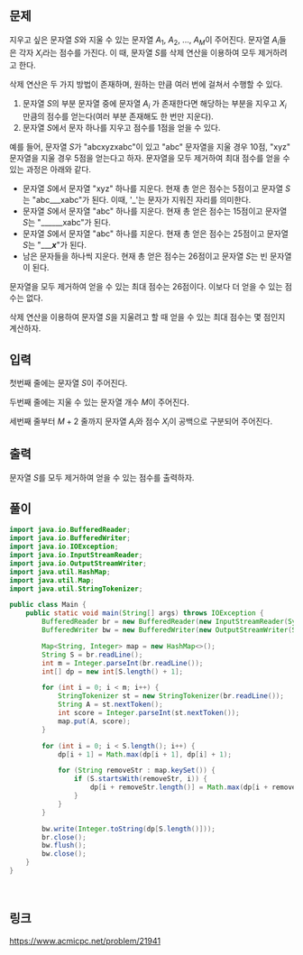 ## 문제
지우고 싶은 문자열 
$S$와 지울 수 있는 문자열 
$A_{1}$, 
$A_{2}$, ..., 
$A_{M}$이 주어진다. 문자열 
$A_{i}$들은 각자 
$X_{i}$라는 점수를 가진다. 이 때, 문자열 
$S$를 삭제 연산을 이용하여 모두 제거하려고 한다.

삭제 연산은 두 가지 방법이 존재하며, 원하는 만큼 여러 번에 걸쳐서 수행할 수 있다.

1. 문자열 
$S$의 부분 문자열 중에 문자열 
$A_{i}$ 가 존재한다면 해당하는 부분을 지우고 
$X_{i}$ 만큼의 점수를 얻는다(여러 부분 존재해도 한 번만 지운다).
2. 문자열 
$S$에서 문자 하나를 지우고 점수를 
$1$점을 얻을 수 있다.<br>

예를 들어, 문자열 
$S$가 "abcxyzxabc"이 있고 "abc" 문자열을 지울 경우 10점, "xyz" 문자열을 지울 경우 5점을 얻는다고 하자. 문자열을 모두 제거하여 최대 점수를 얻을 수 있는 과정은 아래와 같다.

- 문자열 
$S$에서 문자열 "xyz" 하나를 지운다. 현재 총 얻은 점수는 5점이고 문자열 
$S$는 "abc___xabc"가 된다. 이때, '_'는 문자가 지워진 자리를 의미한다.
- 문자열 
$S$에서 문자열 "abc" 하나를 지운다. 현재 총 얻은 점수는 15점이고 문자열 
$S$는 "______xabc"가 된다.
- 문자열 
$S$에서 문자열 "abc" 하나를 지운다. 현재 총 얻은 점수는 25점이고 문자열 
$S$는 "______x___"가 된다.
- 남은 문자들을 하나씩 지운다. 현재 총 얻은 점수는 26점이고 문자열 
$S$는 빈 문자열이 된다.

문자열을 모두 제거하여 얻을 수 있는 최대 점수는 26점이다. 이보다 더 얻을 수 있는 점수는 없다.

삭제 연산을 이용하여 문자열 
$S$을 지울려고 할 때 얻을 수 있는 최대 점수는 몇 점인지 계산하자.

## 입력
첫번째 줄에는 문자열 
$S$이 주어진다.

두번째 줄에는 지울 수 있는 문자열 개수 
$M$이 주어진다.

세번째 줄부터 
$M + 2$ 줄까지 문자열 
$A_{i}$와 점수 
$X_{i}$이 공백으로 구분되어 주어진다.

## 출력
문자열 
$S$를 모두 제거하여 얻을 수 있는 점수를 출력하자.
<br>

## 풀이 
``` java
import java.io.BufferedReader;
import java.io.BufferedWriter;
import java.io.IOException;
import java.io.InputStreamReader;
import java.io.OutputStreamWriter;
import java.util.HashMap;
import java.util.Map;
import java.util.StringTokenizer;

public class Main {
	public static void main(String[] args) throws IOException {
		BufferedReader br = new BufferedReader(new InputStreamReader(System.in));
		BufferedWriter bw = new BufferedWriter(new OutputStreamWriter(System.out));

		Map<String, Integer> map = new HashMap<>();
		String S = br.readLine();
		int m = Integer.parseInt(br.readLine());
		int[] dp = new int[S.length() + 1];

		for (int i = 0; i < m; i++) {
			StringTokenizer st = new StringTokenizer(br.readLine());
			String A = st.nextToken();
			int score = Integer.parseInt(st.nextToken());
			map.put(A, score);
		}

		for (int i = 0; i < S.length(); i++) {
			dp[i + 1] = Math.max(dp[i + 1], dp[i] + 1);

			for (String removeStr : map.keySet()) {
				if (S.startsWith(removeStr, i)) {
					dp[i + removeStr.length()] = Math.max(dp[i + removeStr.length()], dp[i] + map.get(removeStr));
				}
			}
		}

		bw.write(Integer.toString(dp[S.length()]));
		br.close();
		bw.flush();
		bw.close();
	}
}
```

<br>

## 링크
https://www.acmicpc.net/problem/21941
